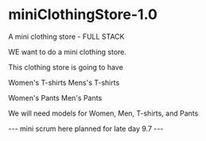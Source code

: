 # miniClothingStore-1.0
A mini clothing store - FULL STACK

WE want to do a mini clothing store.

This clothing store is going to have

Women's T-shirts
Mens's T-shirts

Women's Pants
Men's Pants

We will need models for Women, Men, T-shirts, and Pants

--- mini scrum here planned for late day 9.7 ---
